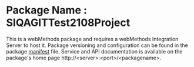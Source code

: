 # Package Name : SIQAGITTest2108Project
This is a webMethods package and requires a webMethods Integration Server to host it. Package versioning and configuration can be found in the package [manifest](./SIQAGITTest2108Project/manifest.v3) file. Service and API documentation is available on the package's home page http://&lt;server&gt;:&lt;port&gt;/&lt;packagename>.